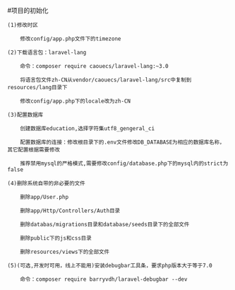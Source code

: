 #项目的初始化
    
    (1)修改时区

        修改config/app.php文件下的timezone

    (2)下载语言包：laravel-lang

        命令：composer require caouecs/laravel-lang:~3.0

        将语言包文件zh-CN从vendor/caouecs/laravel-lang/src中复制到resources/lang目录下

        修改config/app.php下的locale改为zh-CN

    (3)配置数据库

        创建数据库education,选择字符集utf8_gengeral_ci

        配置数据库的连接：修改根目录下的.env文件修改DB_DATABASE为相应的数据库名称，其它配置根据需要修改

        推荐禁用mysql的严格模式,需要修改config/database.php下的mysql内的strict为false

    (4)删除系统自带的非必要的文件

        删除app/User.php

        删除app/Http/Controllers/Auth目录

        删除databas/migrations目录和database/seeds目录下的全部文件

        删除public下的js和css目录

        删除resources/views下的全部文件

    (5)(可选,开发时可用，线上不能用)安装debugbar工具条，要求php版本大于等于7.0

        命令：composer require barryvdh/laravel-debugbar --dev
